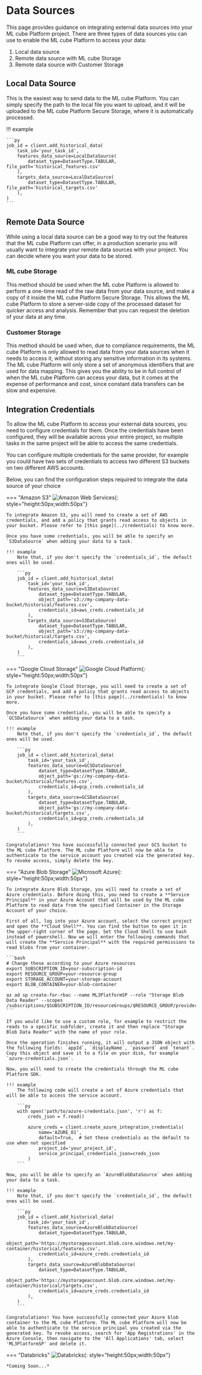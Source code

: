 # Data Sources

This page provides guidance on integrating external data sources into your ML cube Platform project. There are three types of data sources you can use to enable the ML cube Platform to access your data:

1. Local data source
2. Remote data source with ML cube Storage
3. Remote data source with Customer Storage

## Local Data Source
This is the easiest way to send data to the ML cube Platform. You can simply specify the path to the local file you want to upload, and it will be uploaded to the ML cube Platform Secure Storage, where it is automatically processed.

!!! example

    ```py
    job_id = client.add_historical_data(
        task_id='your_task_id',
        features_data_source=LocalDataSource(
            dataset_type=DatasetType.TABULAR, file_path='historical_features.csv'
        ),
        targets_data_source=LocalDataSource(
            dataset_type=DatasetType.TABULAR, file_path='historical_targets.csv'
        ),
    )
    ```

## Remote Data Source
While using a local data source can be a good way to try out the features that the ML cube Platform can offer, in a production scenario you will usually want to integrate your remote data sources with your project. You can decide where you want your data to be stored.

### ML cube Storage
This method should be used when the ML cube Platform is allowed to perform a one-time read of the raw data from your data source, and make a copy of it inside the ML cube Platform Secure Storage. This allows the ML cube Platform to store a server-side copy of the processed dataset for quicker access and analysis. Remember that you can request the deletion of your data at any time.

### Customer Storage
This method should be used when, due to compliance requirements, the ML cube Platform is only allowed to read data from your data sources when it needs to access it, without storing any sensitive information in its systems. The ML cube Platform will only store a set of anonymous identifiers that are used for data mapping. This gives you the ability to be in full control of when the ML cube Platform can access your data, but it comes at the expense of performance and cost, since constant data transfers can be slow and expensive.

## Integration Credentials
To allow the ML cube Platform to access your external data sources, you need to configure credentials for them. Once the credentials have been configured, they will be available across your entire project, so multiple tasks in the same project will be able to access the same credentials.

You can configure multiple credentials for the same provider, for example you could have two sets of credentials to access two different S3 buckets on two different AWS accounts.

Below, you can find the configuration steps required to integrate the data source of your choice

=== "Amazon S3"
    ![Amazon Web Services](../imgs/aws.svg){: style="height:50px;width:50px"}
    
    To integrate Amazon S3, you will need to create a set of AWS credentials, and add a policy that grants read access to objects in your bucket. Please refer to [this page](../credentials) to know more.

    Once you have some credentials, you will be able to specify an `S3DataSource` when adding your data to a task.

    !!! example
        Note that, if you don't specify the `credentials_id`, the default ones will be used.

        ```py
        job_id = client.add_historical_data(
            task_id='your_task_id',
            features_data_source=S3DataSource(
                dataset_type=DatasetType.TABULAR,
                object_path='s3://my-company-data-bucket/historical/features.csv',
                credentials_id=aws_creds.credentials_id
            ),
            targets_data_source=S3DataSource(
                dataset_type=DatasetType.TABULAR,
                object_path='s3://my-company-data-bucket/historical/targets.csv',
                credentials_id=aws_creds.credentials_id
            ),
        )
        ```

=== "Google Cloud Storage"
    ![Google Cloud Platform](../imgs/gcp.svg){: style="height:50px;width:50px"}

    To integrate Google Cloud Storage, you will need to create a set of GCP credentials, and add a policy that grants read access to objects in your bucket. Please refer to [this page](../credentials) to know more.

    Once you have some credentials, you will be able to specify a `GCSDataSource` when adding your data to a task.

    !!! example
        Note that, if you don't specify the `credentials_id`, the default ones will be used.

        ```py
        job_id = client.add_historical_data(
            task_id='your_task_id',
            features_data_source=GCSDataSource(
                dataset_type=DatasetType.TABULAR,
                object_path='gs://my-company-data-bucket/historical/features.csv',
                credentials_id=gcp_creds.credentials_id
            ),
            targets_data_source=GCSDataSource(
                dataset_type=DatasetType.TABULAR,
                object_path='gs://my-company-data-bucket/historical/targets.csv',
                credentials_id=gcp_creds.credentials_id
            ),
        )
        ```

    Congratulations! You have successfully connected your GCS bucket to the ML cube Platform. The ML cube Platform will now be able to authenticate to the service account you created via the generated key. To revoke access, simply delete the key.

=== "Azure Blob Storage"
    ![Microsoft Azure](../imgs/azure.svg){: style="height:50px;width:50px"}
    
    To integrate Azure Blob Storage, you will need to create a set of Azure credentials. Before doing this, you need to create a **Service Principal** in your Azure Account that will be used by the ML cube Platform to read data from the specified Container in the Storage Account of your choice.

    First of all, log into your Azure account, select the correct project and open the **Cloud Shell**. You can find the button to open it in the upper-right corner of the page. Set the Cloud Shell to use bash instead of powershell. Now we will enter the following commands that will create the **Service Principal** with the required permissions to read blobs from your container.

    ```bash
    # Change these according to your Azure resources
    export SUBSCRIPTION_ID=your-subscription-id
    export RESOURCE_GROUP=your-resource-group
    export STORAGE_ACCOUNT=your-storage-account
    export BLOB_CONTAINER=your-blob-container

    az ad sp create-for-rbac --name ML3PlatformSP --role "Storage Blob Data Reader" --scopes /subscriptions/$SUBSCRIPTION_ID/resourceGroups/$RESOURCE_GROUP/providers/Microsoft.Storage/storageAccounts/$STORAGE_ACCOUNT/blobServices/default/containers/$BLOB_CONTAINER
    ```
    
    If you would like to use a custom role, for example to restrict the reads to a specific subfolder, create it and then replace "Storage Blob Data Reader" with the name of your role.

    Once the operation finishes running, it will output a JSON object with the following fields: `appId`, `displayName`, `password` and `tenant`. Copy this object and save it to a file on your disk, for example `azure-credentials.json`.

    Now, you will need to create the credentials through the ML cube Platform SDK.

    !!! example
        The following code will create a set of Azure credentials that will be able to access the service account.

        ```py
        with open('path/to/azure-credentials.json', 'r') as f:
            creds_json = f.read()

            azure_creds = client.create_azure_integration_credentials(
                name='AZURE_01',
                default=True,  # Set these credentials as the default to use when not specified
                project_id='your_project_id',
                service_principal_credentials_json=creds_json
            )
        ```

    Now, you will be able to specify an `AzureBlobDataSource` when adding your data to a task.

    !!! example
        Note that, if you don't specify the `credentials_id`, the default ones will be used.

        ```py
        job_id = client.add_historical_data(
            task_id='your_task_id',
            features_data_source=AzureBlobDataSource(
                dataset_type=DatasetType.TABULAR,
                object_path='https://mystorageaccount.blob.core.windows.net/my-container/historical/features.csv',
                credentials_id=azure_creds.credentials_id
            ),
            targets_data_source=AzureBlobDataSource(
                dataset_type=DatasetType.TABULAR,
                object_path='https://mystorageaccount.blob.core.windows.net/my-container/historical/targets.csv',
                credentials_id=azure_creds.credentials_id
            ),
        )
        ```

    Congratulations! You have successfully connected your Azure blob container to the ML cube Platform. The ML cube Platform will now be able to authenticate to the service principal you created via the generated key. To revoke access, search for 'App Registrations' in the Azure Console, then navigate to the 'All Applications' tab, select 'ML3PlatformSP' and delete it.

=== "Databricks"
    ![Databricks](../imgs/databricks.svg){: style="height:50px;width:50px"}

    *Coming Soon...*
